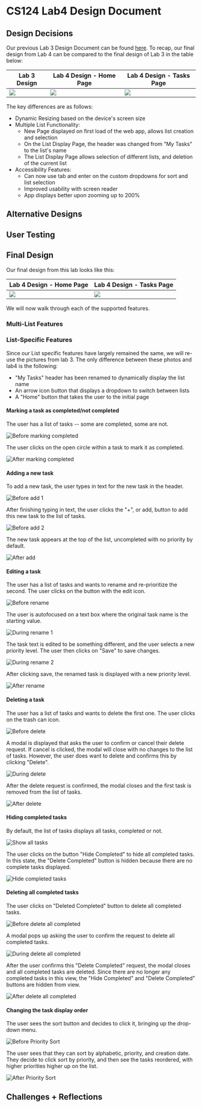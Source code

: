 # CS124 Lab4 Design Document

## Design Decisions
Our previous Lab 3 Design Document can be found [here](https://github.com/McGarvs/cs124/blob/lab3/docs/design.md).
To recap, our final design from Lab 4 can be compared to the final design of Lab 3 in the table below:

Lab 3 Design  | Lab 4 Design - Home Page | Lab 4 Design - Tasks Page
------------- | ------------------------ | ---------------------------
![](./screenshots/lab3-finaldesign.png) | ![](./screenshots/lab4-finaldesign-home.png) | ![](./screenshots/lab4-finaldesign-tasks.png)

The key differences are as follows:
* Dynamic Resizing based on the device's screen size
* Multiple List Functionality: 
  * New Page displayed on first load of the web app, allows list creation and selection
  * On the List Display Page, the header was changed from "My Tasks" to the list's name
  * The List Display Page allows selection of different lists, and deletion of the current list
* Accessibility Features:
  * Can now use tab and enter on the custom dropdowns for sort and list selection
  * Improved usability with screen reader
  * App displays better upon zooming up to 200%

## Alternative Designs

## User Testing

## Final Design
Our final design from this lab looks like this:

Lab 4 Design - Home Page | Lab 4 Design - Tasks Page
------------------------ | ---------------------------
![](screenshots/lab4-finaldesign-home.png) | ![](screenshots/lab4-finaldesign-tasks.png)

We will now walk through each of the supported features.

### Multi-List Features

### List-Specific Features
Since our List specific features have largely remained the same, we will re-use the pictures from lab 3.
The only difference between these photos and lab4 is the following:
* "My Tasks" header has been renamed to dynamically display the list name
* An arrow icon button that displays a dropdown to switch between lists
* A "Home" button that takes the user to the initial page

#### Marking a task as completed/not completed
The user has a list of tasks -- some are completed, some are not.

![Before marking completed](./screenshots/before-complete.png)

The user clicks on the open circle within a task to mark it as completed.

![After marking completed](./screenshots/after-complete.png)

#### Adding a new task
To add a new task, the user types in text for the new task in the header.

![Before add 1](./screenshots/before-add-task-1.png)

After finishing typing in text, the user clicks the "+", or add, button to add
this new task to the list of tasks.

![Before add 2](./screenshots/before-add-task-2.png)

The new task appears at the top of the list, uncompleted with no priority by default.

![After add](./screenshots/after-add-task.png)

#### Editing a task
The user has a list of tasks and wants to rename and re-prioritize the second.
The user clicks on the button with the edit icon.

![Before rename](./screenshots/before-rename.png)

The user is autofocused on a text box where the original task name is the starting value.

![During rename 1](./screenshots/during-rename-1.png)

The task text is edited to be something different, and the user selects a new priority level.
The user then clicks on "Save" to save changes.

![During rename 2](./screenshots/during-rename-2.png)

After clicking save, the renamed task is displayed with a new priority level.

![After rename](./screenshots/after-rename.png)

#### Deleting a task
The user has a list of tasks and wants to delete the first one. The user clicks on the trash
can icon.

![Before delete](./screenshots/before-delete.png)

A modal is displayed that asks the user to confirm or cancel their delete request. If cancel
is clicked, the modal will close with no changes to the list of tasks. However, the user does
want to delete and confirms this by clicking "Delete".

![During delete](./screenshots/during-delete.png)

After the delete request is confirmed, the modal closes and the first task is removed from the
list of tasks.

![After delete](./screenshots/after-delete.png)

#### Hiding completed tasks
By default, the list of tasks displays all tasks, completed or not.

![Show all tasks](./screenshots/show-all-tasks.png)

The user clicks on the button "Hide Completed" to hide all completed tasks. In this state, the
"Delete Completed" button is hidden because there are no complete tasks displayed.

![Hide completed tasks](./screenshots/hide-comp-tasks.png)

#### Deleting all completed tasks
The user clicks on "Deleted Completed" button to delete all completed tasks.

![Before delete all completed](./screenshots/before-delete-all-comp.png)

A modal pops up asking the user to confirm the request to delete all completed tasks.

![During delete all completed](./screenshots/during-delete-all-comp.png)

After the user confirms this "Delete Completed" request, the modal closes and all completed
tasks are deleted. Since there are no longer any completed tasks in this view, the "Hide Completed"
and "Delete Completed" buttons are hidden from view.

![After delete all completed](./screenshots/after-delete-all-comp.png)

#### Changing the task display order
The user sees the sort button and decides to click it, bringing up the drop-down menu.

![Before Priority Sort](./screenshots/before-sort.png)

The user sees that they can sort by alphabetic, priority, and creation date.
They decide to click sort by priority, and then see the tasks reordered, with higher priorities
higher up on the list.

![After Priority Sort](./screenshots/after-sort.png)


## Challenges + Reflections